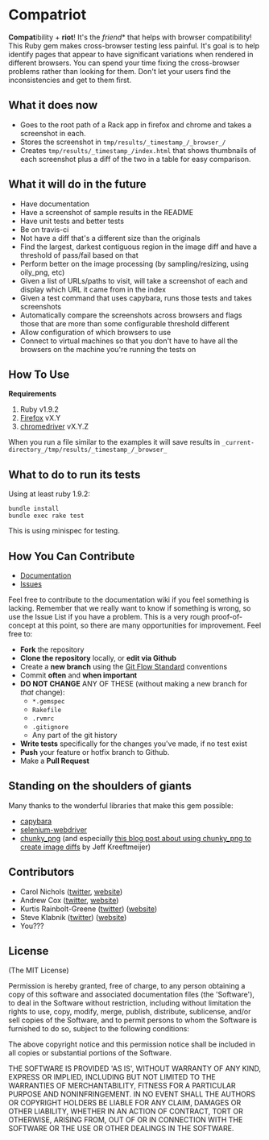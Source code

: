 Compatriot
==========

**Compat**ibility + **riot**! It's the *friend** that helps with browser compatibility!
This Ruby gem makes cross-browser testing less painful.
It's goal is to help identify pages that appear to have significant variations when rendered in different browsers.
You can spend your time fixing the cross-browser problems rather than looking for them.
Don't let your users find the inconsistencies and get to them first.


What it does now
----------------

* Goes to the root path of a Rack app in firefox and chrome and takes a screenshot in each.
* Stores the screenshot in `tmp/results/_timestamp_/_browser_/`
* Creates `tmp/results/_timestamp_/index.html` that shows thumbnails of each screenshot plus a diff of the two in a table for easy comparison.


What it will do in the future
-----------------------------

* Have documentation
* Have a screenshot of sample results in the README
* Have unit tests and better tests
* Be on travis-ci
* Not have a diff that's a different size than the originals
* Find the largest, darkest contiguous region in the image diff and have a threshold of pass/fail based on that
* Perform better on the image processing (by sampling/resizing, using oily_png, etc)
* Given a list of URLs/paths to visit, will take a screenshot of each and display which URL it came from in the index
* Given a test command that uses capybara, runs those tests and takes screenshots
* Automatically compare the screenshots across browsers and flags those that are more than some configurable threshold different
* Allow configuration of which browsers to use
* Connect to virtual machines so that you don't have to have all the browsers on the machine you're running the tests on


How To Use
----------

**Requirements**
1. Ruby v1.9.2
1. [Firefox]() vX.Y
2. [chromedriver](http://code.google.com/p/selenium/wiki/ChromeDriver) vX.Y.Z

When you run a file similar to the examples it will save results in `_current-directory_/tmp/results/_timestamp_/_browser_`


What to do to run its tests
---------------------------

Using at least ruby 1.9.2:

    bundle install
    bundle exec rake test

This is using minispec for testing.


How You Can Contribute
----------------------

* [Documentation](https://github.com/krainboltgreene/tardis/wiki)
* [Issues](https://github.com/krainboltgreene/tardis/issues)

Feel free to contribute to the documentation wiki if you feel something is lacking.
Remember that we really want to know if something is wrong, so use the Issue List if you have a problem.
This is a very rough proof-of-concept at this point, so there are many opportunities for improvement. Feel free to:

* **Fork** the repository
* **Clone the repository** locally, or **edit via Github**
* Create a **new branch** using the [Git Flow Standard](http://yakiloo.com/getting-started-git-flow/) conventions
* Commit **often** and **when important**
* **DO NOT CHANGE** ANY OF THESE (without making a new branch for *that* change):
  * `*.gemspec`
  * `Rakefile`
  * `.rvmrc`
  * `.gitignore`
  * Any part of the git history
* **Write tests** specifically for the changes you've made, if no test exist
* **Push** your feature or hotfix branch to Github.
* Make a **Pull Request**


Standing on the shoulders of giants
-----------------------------------

Many thanks to the wonderful libraries that make this gem possible:

* [capybara](https://github.com/jnicklas/capybara)
* [selenium-webdriver](http://seleniumhq.org/docs/01_introducing_selenium.html#selenium-2-aka-selenium-webdriver)
* [chunky_png](https://github.com/wvanbergen/chunky_png) (and especially [this blog post about using chunky_png to create image diffs](http://jeffkreeftmeijer.com/2011/comparing-images-and-creating-image-diffs/?utm_source=rubyweekly&utm_medium=email) by Jeff Kreeftmeijer)


Contributors
------------
* Carol Nichols ([twitter](http://twitter.com/carols10cents), [website](http://carol-nichols.com))
* Andrew Cox ([twitter](https://twitter.com/coxandrew), [website](http://andrewcox.org/))
* Kurtis Rainbolt-Greene ([twitter](https://twitter.com/krainboltgreene)) ([website](http://kurtisrainboltgreene.name/))
* Steve Klabnik ([twitter](https://twitter.com/steveklabnik)) ([website](http://www.steveklabnik.com/))
* You???


License
-------

(The MIT License)

Permission is hereby granted, free of charge, to any person obtaining
a copy of this software and associated documentation files (the
'Software'), to deal in the Software without restriction, including
without limitation the rights to use, copy, modify, merge, publish,
distribute, sublicense, and/or sell copies of the Software, and to
permit persons to whom the Software is furnished to do so, subject to
the following conditions:

The above copyright notice and this permission notice shall be
included in all copies or substantial portions of the Software.

THE SOFTWARE IS PROVIDED 'AS IS', WITHOUT WARRANTY OF ANY KIND,
EXPRESS OR IMPLIED, INCLUDING BUT NOT LIMITED TO THE WARRANTIES OF
MERCHANTABILITY, FITNESS FOR A PARTICULAR PURPOSE AND NONINFRINGEMENT.
IN NO EVENT SHALL THE AUTHORS OR COPYRIGHT HOLDERS BE LIABLE FOR ANY
CLAIM, DAMAGES OR OTHER LIABILITY, WHETHER IN AN ACTION OF CONTRACT,
TORT OR OTHERWISE, ARISING FROM, OUT OF OR IN CONNECTION WITH THE
SOFTWARE OR THE USE OR OTHER DEALINGS IN THE SOFTWARE.